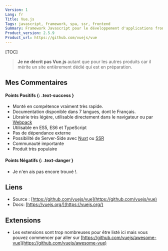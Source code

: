 ```yaml
---
Version: 1
Lang: fr
Title: Vue.js
Tags: javascript, framework, spa, ssr, frontend
Summary: Framework Javascript pour le développement d'applications frontend, product
Product_version: 2.5.9
Product_url: https://github.com/vuejs/vue
---
```


[TOC]

> **Je ne décrit pas Vue.js** autant que pour les autres produits car il mérite
> un site entièrement dédié qui est en préparation.

## Mes Commentaires

#### Points Positifs {: .text-success }

* Monté en compétence vraiment très rapide.
* Documentation disponible dans 7 langues, dont le Français.
* Librairie très légère, utilisable directement dans le navigateur ou par
  [Webpack](webpack.js.org)
* Utilisable en ES5, ES6 et TypeScript
* Pas de dépendance externe
* Possibilité de Server-Side avec [Nuxt](https://nuxtjs.org/) ou
  [SSR](https://ssr.vuejs.org/)
* Communauté importante
* Produit très populaire

#### Points Négatifs {: .text-danger }

* Je n'en ais pas encore trouvé !.

## Liens

* Source : [https://github.com/vuejs/vue](https://github.com/vuejs/vue)
* Docs: [https://vuejs.org/](https://vuejs.org/)

## Extensions

* Les extensions sont trop nombreuses pour être listé ici mais vous pouvez
  commencer par aller sur
  [https://github.com/vuejs/awesome-vue](https://github.com/vuejs/awesome-vue)
